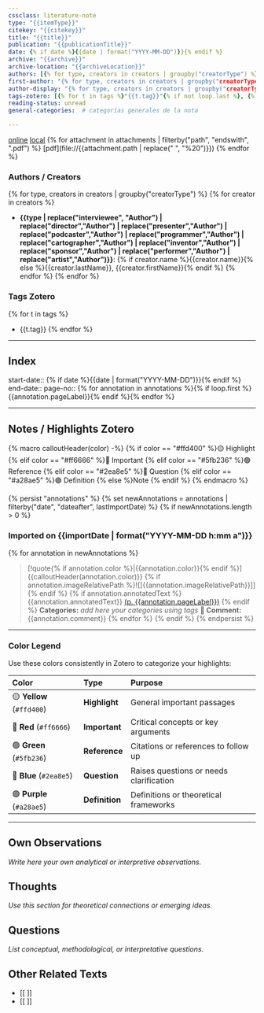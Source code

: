 ```yaml
---
cssclass: literature-note
type: "{{itemType}}"
citekey: "{{citekey}}"
title: "{{title}}"
publication: "{{publicationTitle}}"
date: {% if date %}{{date | format("YYYY-MM-DD")}}{% endif %}
archive: "{{archive}}"
archive-location: "{{archiveLocation}}"
authors: [{% for type, creators in creators | groupby("creatorType") %}{% for creator in creators %}{% if creator.name %}"{{creator.name}}"{% else %}"{{creator.lastName}}, {{creator.firstName}}"{% endif %}{% if not loop.last %}, {% endif %}{% endfor %}{% endfor %}]
first-author: "{% for type, creators in creators | groupby("creatorType") %}{% for creator in creators %}{% if loop.first %}{% if creator.name %}{{creator.name}}{% else %}{{creator.lastName}}, {{creator.firstName}}{% endif %}{% endif %}{% endfor %}{% endfor %}"
author-display: "{% for type, creators in creators | groupby("creatorType") %}{% for creator in creators %}{% if loop.first %}{% if creator.name %}{{creator.name}}{% else %}{{creator.lastName}}{% endif %}{% if loop.length > 1 %} et al.{% endif %}{% endif %}{% endfor %}{% endfor %}"
tags-zotero: [{% for t in tags %}"{{t.tag}}"{% if not loop.last %}, {% endif %}{% endfor %}]
reading-status: unread
general-categories:  # categorías generales de la nota

---
```


[online]({{uri}}) [local]({{desktopURI}})
{% for attachment in attachments | filterby("path", "endswith", ".pdf") %}
[pdf](file://{{attachment.path | replace(" ", "%20")}})
{% endfor %}

### Authors / Creators
{% for type, creators in creators | groupby("creatorType") %}
{% for creator in creators %}
- **{{type | replace("interviewee", "Author") | replace("director","Author") | replace("presenter","Author") | replace("podcaster","Author") | replace("programmer","Author") | replace("cartographer","Author") | replace("inventor","Author") | replace("sponsor","Author") | replace("performer","Author") | replace("artist","Author")}}**: {% if creator.name %}{{creator.name}}{% else %}{{creator.lastName}}, {{creator.firstName}}{% endif %}
{% endfor %}
{% endfor %}

### Tags Zotero
{% for t in tags %}
- {{t.tag}}
{% endfor %}

---

## Index
start-date:: {% if date %}{{date | format("YYYY-MM-DD")}}{% endif %}
end-date::
page-no:: {% for annotation in annotations %}{% if loop.first %}{{annotation.pageLabel}}{% endif %}{% endfor %}

---

## Notes / Highlights Zotero

{% macro calloutHeader(color) -%}
{% if color == "#ffd400" %}🟡 Highlight
{% elif color == "#ff6666" %}🔴 Important
{% elif color == "#5fb236" %}🟢 Reference
{% elif color == "#2ea8e5" %}🔵 Question
{% elif color == "#a28ae5" %}🟣 Definition
{% else %}Note
{% endif %}
{% endmacro %}

{% persist "annotations" %}
{% set newAnnotations = annotations | filterby("date", "dateafter", lastImportDate) %}
{% if newAnnotations.length > 0 %}
### Imported on {{importDate | format("YYYY-MM-DD h:mm a")}}

{% for annotation in newAnnotations %}
>[!quote{% if annotation.color %}|{{annotation.color}}{% endif %}] 
>{{calloutHeader(annotation.color)}}
>{% if annotation.imageRelativePath %}![[{{annotation.imageRelativePath}}]]{% endif %}
>{% if annotation.annotatedText %} 
>{{annotation.annotatedText}} [(p. {{annotation.pageLabel}})](zotero://open-pdf/library/items/{{annotation.attachment.itemKey}}?page={{annotation.pageLabel}}&annotation={{annotation.id}})
>{% endif %}
>**Categories:** _add here your categories using tags_
>**💬 Comment:** {{annotation.comment}}
{% endfor %}
{% endif %}
{% endpersist %}


---

### Color Legend

Use these colors consistently in Zotero to categorize your highlights:

| Color                     | Type           | Purpose                                 |
| :------------------------ | :------------- | :-------------------------------------- |
| 🟡 **Yellow** (`#ffd400`) | **Highlight**  | General important passages              |
| 🔴 **Red** (`#ff6666`)    | **Important**  | Critical concepts or key arguments      |
| 🟢 **Green** (`#5fb236`)  | **Reference**  | Citations or references to follow up    |
| 🔵 **Blue** (`#2ea8e5`)   | **Question**   | Raises questions or needs clarification |
| 🟣 **Purple** (`#a28ae5`) | **Definition** | Definitions or theoretical frameworks   |

---

## Own Observations
_Write here your own analytical or interpretive observations._

## Thoughts
_Use this section for theoretical connections or emerging ideas._

## Questions
_List conceptual, methodological, or interpretative questions._

## Other Related Texts
- [[ ]]
- [[ ]]
